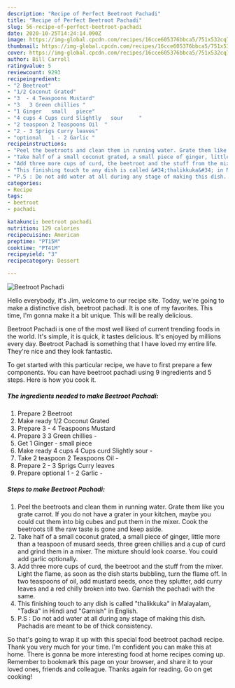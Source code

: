 ```yaml
---
description: "Recipe of Perfect Beetroot Pachadi"
title: "Recipe of Perfect Beetroot Pachadi"
slug: 56-recipe-of-perfect-beetroot-pachadi
date: 2020-10-25T14:24:14.090Z
image: https://img-global.cpcdn.com/recipes/16cce605376bbca5/751x532cq70/beetroot-pachadi-recipe-main-photo.jpg
thumbnail: https://img-global.cpcdn.com/recipes/16cce605376bbca5/751x532cq70/beetroot-pachadi-recipe-main-photo.jpg
cover: https://img-global.cpcdn.com/recipes/16cce605376bbca5/751x532cq70/beetroot-pachadi-recipe-main-photo.jpg
author: Bill Carroll
ratingvalue: 5
reviewcount: 9293
recipeingredient:
- "2 Beetroot"
- "1/2 Coconut Grated"
- "3  - 4 Teaspoons Mustard"
- "3   3 Green chillies "
- "1 Ginger   small   piece"
- "4 cups 4 Cups curd Slightly   sour     "
- "2 teaspoon 2 Teaspoons Oil  "
- "2 - 3 Sprigs Curry leaves"
- "optional   1 - 2 Garlic "
recipeinstructions:
- "Peel the beetroots and clean them in running water. Grate them like you grate carrot. If you do not have a grater in your kitchen, maybe you could cut them into big cubes and put them in the mixer. Cook the beetroots till the raw taste is gone and keep aside."
- "Take half of a small coconut grated, a small piece of ginger, little more than a teaspoon of musard seeds, three green chillies and a cup of curd and grind them in a mixer. The mixture should look coarse. You could add garlic optionally."
- "Add three more cups of curd, the beetroot and the stuff from the mixer. Light the flame, as soon as the dish starts bubbling, turn the flame off. In two teaspoons of oil, add mustard seeds, once they splutter, add curry leaves and a red chilly broken into two. Garnish the pachadi with the same."
- "This finishing touch to any dish is called &#34;thalikkuka&#34; in Malayalam, &#34;Tadka&#34; in Hindi and &#34;Garnish&#34; in English."
- "P.S : Do not add water at all during any stage of making this dish. Pachadis are meant to be of thick consistency."
categories:
- Recipe
tags:
- beetroot
- pachadi

katakunci: beetroot pachadi 
nutrition: 129 calories
recipecuisine: American
preptime: "PT15M"
cooktime: "PT41M"
recipeyield: "3"
recipecategory: Dessert

---
```



![Beetroot Pachadi](https://img-global.cpcdn.com/recipes/16cce605376bbca5/751x532cq70/beetroot-pachadi-recipe-main-photo.jpg)

Hello everybody, it's Jim, welcome to our recipe site. Today, we're going to make a distinctive dish, beetroot pachadi. It is one of my favorites. This time, I'm gonna make it a bit unique. This will be really delicious.



Beetroot Pachadi is one of the most well liked of current trending foods in the world. It's simple, it is quick, it tastes delicious. It's enjoyed by millions every day. Beetroot Pachadi is something that I have loved my entire life. They're nice and they look fantastic.


To get started with this particular recipe, we have to first prepare a few components. You can have beetroot pachadi using 9 ingredients and 5 steps. Here is how you cook it.

<!--inarticleads1-->

##### The ingredients needed to make Beetroot Pachadi:

1. Prepare 2 Beetroot
1. Make ready 1/2 Coconut Grated
1. Prepare 3  - 4 Teaspoons Mustard
1. Prepare 3   3 Green chillies -
1. Get 1 Ginger -  small   piece
1. Make ready 4 cups 4 Cups curd Slightly   sour     -
1. Take 2 teaspoon 2 Teaspoons Oil  -
1. Prepare 2 - 3 Sprigs Curry leaves
1. Prepare optional   1 - 2 Garlic -




<!--inarticleads2-->

##### Steps to make Beetroot Pachadi:

1. Peel the beetroots and clean them in running water. Grate them like you grate carrot. If you do not have a grater in your kitchen, maybe you could cut them into big cubes and put them in the mixer. Cook the beetroots till the raw taste is gone and keep aside.
1. Take half of a small coconut grated, a small piece of ginger, little more than a teaspoon of musard seeds, three green chillies and a cup of curd and grind them in a mixer. The mixture should look coarse. You could add garlic optionally.
1. Add three more cups of curd, the beetroot and the stuff from the mixer. Light the flame, as soon as the dish starts bubbling, turn the flame off. In two teaspoons of oil, add mustard seeds, once they splutter, add curry leaves and a red chilly broken into two. Garnish the pachadi with the same.
1. This finishing touch to any dish is called &#34;thalikkuka&#34; in Malayalam, &#34;Tadka&#34; in Hindi and &#34;Garnish&#34; in English.
1. P.S : Do not add water at all during any stage of making this dish. Pachadis are meant to be of thick consistency.




So that's going to wrap it up with this special food beetroot pachadi recipe. Thank you very much for your time. I'm confident you can make this at home. There is gonna be more interesting food at home recipes coming up. Remember to bookmark this page on your browser, and share it to your loved ones, friends and colleague. Thanks again for reading. Go on get cooking!
